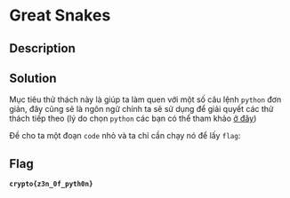 # Great Snakes
## Description

## Solution
Mục tiêu thử thách này là giúp ta làm quen với một số câu lệnh `python` đơn giản, đây cũng sẽ là ngôn ngữ chính ta sẽ sử dụng để giải quyết các thử thách tiếp theo (lý do chọn `python` các bạn có thể tham khảo [ở đây](https://cryptohack.org/faq/#python3))

Đề cho ta một đoạn `code` nhỏ và ta chỉ cần chạy nó để lấy `flag`:

## Flag
**`crypto{z3n_0f_pyth0n}`**